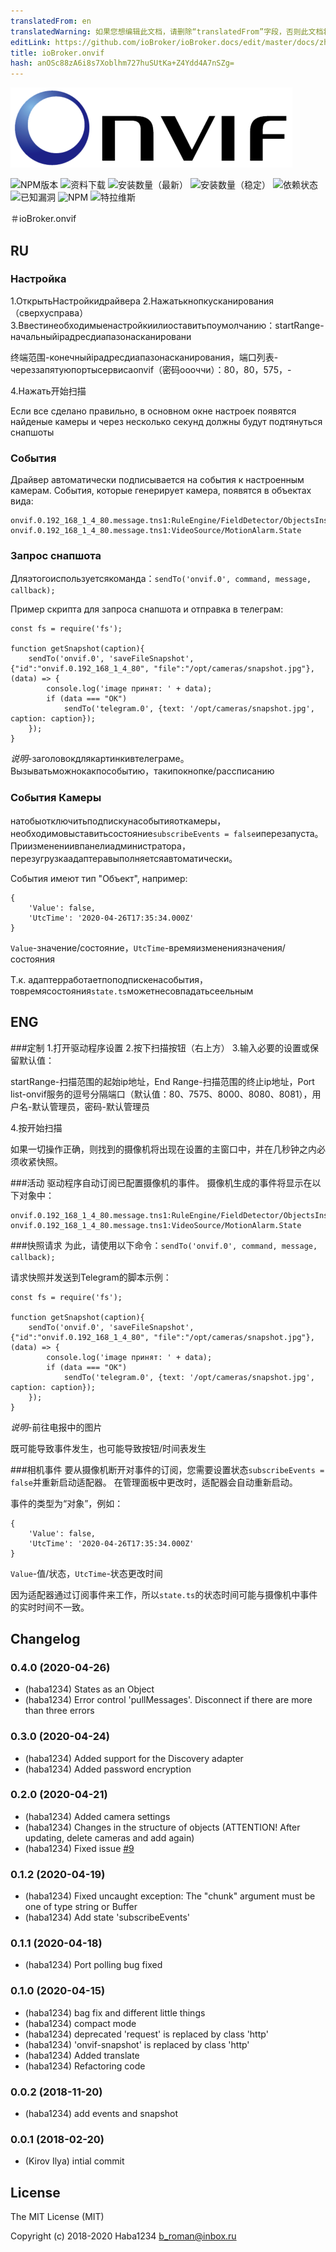 ```yaml
---
translatedFrom: en
translatedWarning: 如果您想编辑此文档，请删除“translatedFrom”字段，否则此文档将再次自动翻译
editLink: https://github.com/ioBroker/ioBroker.docs/edit/master/docs/zh-cn/adapterref/iobroker.onvif/README.md
title: ioBroker.onvif
hash: anOSc88zA6i8s7Xoblhm727huSUtKa+Z4Ydd4A7nSZg=
---
```

![商标](../../../en/adapterref/iobroker.onvif/admin/onvif_logo.png)

![NPM版本](http://img.shields.io/npm/v/iobroker.onvif.svg)
![资料下载](https://img.shields.io/npm/dm/iobroker.onvif.svg)
![安装数量（最新）](http://iobroker.live/badges/onvif-installed.svg)
![安装数量（稳定）](http://iobroker.live/badges/onvif-stable.svg)
![依赖状态](https://img.shields.io/david/Haba1234/iobroker.onvif.svg)
![已知漏洞](https://snyk.io/test/github/Haba1234/ioBroker.onvif/badge.svg)
![NPM](https://nodei.co/npm/iobroker.onvif.png?downloads=true)
![特拉维斯](http://img.shields.io/travis/Haba1234/ioBroker.onvif/master.svg)

＃ioBroker.onvif
## RU
### Настройка
1.ОткрытьНастройкидрайвера
2.Нажатькнопкусканирования（сверхусправа）
3.Ввестинеобходимыенастройкиилиоставитьпоумолчанию：startRange-начальныйipадресдиапазонасканировани

终端范围-конечныйipадресдиапазонасканирования，端口列表-череззапятуюпортысервисаonvif（密码оооччи）：80，80，575，-

4.Нажать开始扫描

Если все сделано правильно, в основном окне настроек появятся найденые камеры и через несколько секунд должны будут подтянуться снапшоты

### События
Драйвер автоматически подписывается на события к настроенным камерам.
События, которые генерирует камера, появятся в объектах вида:

```
onvif.0.192_168_1_4_80.message.tns1:RuleEngine/FieldDetector/ObjectsInside
onvif.0.192_168_1_4_80.message.tns1:VideoSource/MotionAlarm.State
```

### Запрос снапшота
Дляэтогоиспользуетсякоманда：`sendTo('onvif.0', command, message, callback);`

Пример скрипта для запроса снапшота и отправка в телеграм:

```
const fs = require('fs');

function getSnapshot(caption){
    sendTo('onvif.0', 'saveFileSnapshot', {"id":"onvif.0.192_168_1_4_80", "file":"/opt/cameras/snapshot.jpg"}, (data) => {
        console.log('image принят: ' + data);
        if (data === "OK")
            sendTo('telegram.0', {text: '/opt/cameras/snapshot.jpg', caption: caption});
    });
}
```

*说明*-заголовокдлякартинкивтелеграме。
Вызыватьможнокакпособытию，такипокнопке/рассписанию

### События Камеры
натобыотключитьподпискунасобытияоткамеры，необходимовыставитьсостояние`subscribeEvents = false`иперезапуста。
Приизменениивпанелиадминистратора，перезугрузкаадаптеравыполняетсяавтоматически。

События имеют тип "Объект", например:

```
{
	'Value': false,
	'UtcTime': '2020-04-26T17:35:34.000Z'
}
```

`Value`-значение/состояние，`UtcTime`-времяизменениязначения/состояния

Т.к. адаптерработаетпоподпискенасобытия，товремясостояния`state.ts`можетнесовпадатьсеельным

## ENG
###定制
1.打开驱动程序设置
2.按下扫描按钮（右上方）
3.输入必要的设置或保留默认值：

startRange-扫描范围的起始ip地址，End Range-扫描范围的终止ip地址，Port list-onvif服务的逗号分隔端口（默认值：80、7575、8000、8080、8081），用户名-默认管理员，密码-默认管理员

4.按开始扫描

如果一切操作正确，则找到的摄像机将出现在设置的主窗口中，并在几秒钟之内必须收紧快照。

###活动
驱动程序自动订阅已配置摄像机的事件。
摄像机生成的事件将显示在以下对象中：

```
onvif.0.192_168_1_4_80.message.tns1:RuleEngine/FieldDetector/ObjectsInside
onvif.0.192_168_1_4_80.message.tns1:VideoSource/MotionAlarm.State
```

###快照请求
为此，请使用以下命令：`sendTo('onvif.0', command, message, callback);`

请求快照并发送到Telegram的脚本示例：

```
const fs = require('fs');

function getSnapshot(caption){
    sendTo('onvif.0', 'saveFileSnapshot', {"id":"onvif.0.192_168_1_4_80", "file":"/opt/cameras/snapshot.jpg"}, (data) => {
        console.log('image принят: ' + data);
        if (data === "OK")
            sendTo('telegram.0', {text: '/opt/cameras/snapshot.jpg', caption: caption});
    });
}
```

*说明*-前往电报中的图片

既可能导致事件发生，也可能导致按钮/时间表发生

###相机事件
要从摄像机断开对事件的订阅，您需要设置状态`subscribeEvents = false`并重新启动适配器。
在管理面板中更改时，适配器会自动重新启动。

事件的类型为“对象”，例如：

```
{
	'Value': false,
	'UtcTime': '2020-04-26T17:35:34.000Z'
}
```

`Value`-值/状态，`UtcTime`-状态更改时间

因为适配器通过订阅事件来工作，所以`state.ts`的状态时间可能与摄像机中事件的实时时间不一致。

## Changelog

### 0.4.0 (2020-04-26)
* (haba1234) States as an Object
* (haba1234) Error control 'pullMessages'. Disconnect if there are more than three errors

### 0.3.0 (2020-04-24)
* (haba1234) Added support for the Discovery adapter
* (haba1234) Added password encryption

### 0.2.0 (2020-04-21)
* (haba1234) Added camera settings
* (haba1234) Changes in the structure of objects (ATTENTION! After updating, delete cameras and add again)
* (haba1234) Fixed issue [#9](https://github.com/Haba1234/ioBroker.onvif/issues/9)

### 0.1.2 (2020-04-19)
* (haba1234) Fixed uncaught exception: The \"chunk\" argument must be one of type string or Buffer
* (haba1234) Add state 'subscribeEvents'

### 0.1.1 (2020-04-18)
* (haba1234) Port polling bug fixed

### 0.1.0 (2020-04-15)
* (haba1234) bag fix and different little things
* (haba1234) compact mode
* (haba1234) deprecated 'request' is replaced by class 'http'
* (haba1234) 'onvif-snapshot' is replaced by class 'http'
* (haba1234) Added translate
* (haba1234) Refactoring code

### 0.0.2 (2018-11-20)
* (haba1234) add events and snapshot

### 0.0.1 (2018-02-20)
* (Kirov Ilya) intial commit

## License

The MIT License (MIT)

Copyright (c) 2018-2020 Haba1234 <b_roman@inbox.ru>